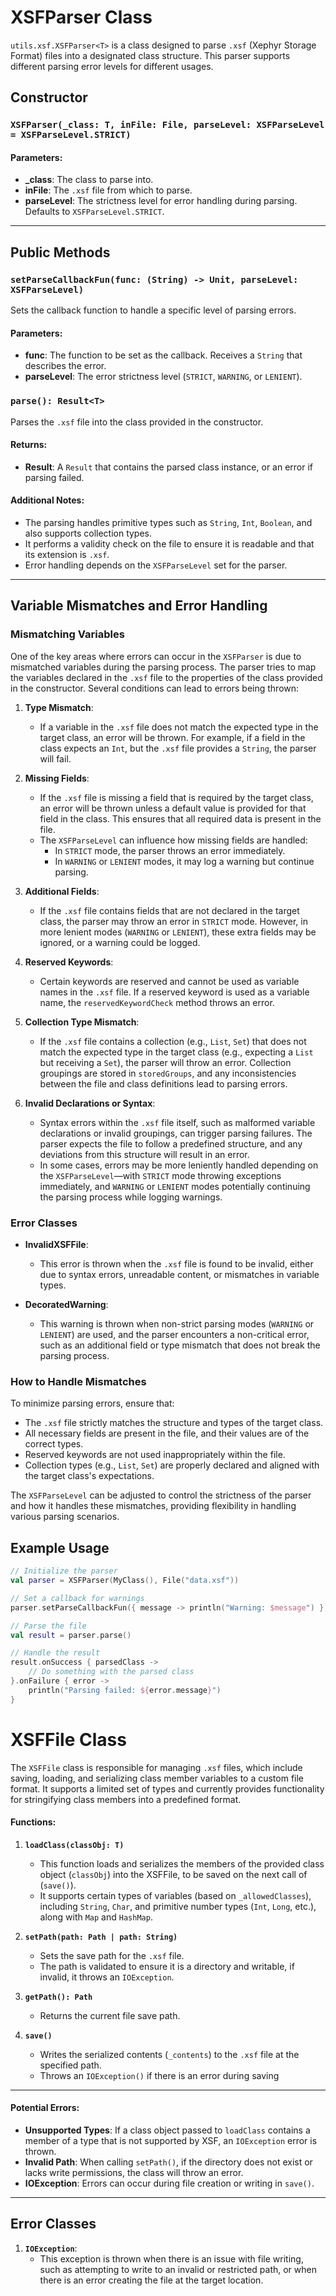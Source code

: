 # XSFParser Class

`utils.xsf.XSFParser<T>` is a class designed to parse `.xsf` (Xephyr Storage Format) files into a designated class structure. This parser supports different parsing error levels for different usages.

## Constructor

### `XSFParser(_class: T, inFile: File, parseLevel: XSFParseLevel = XSFParseLevel.STRICT)`

#### Parameters:
- **_class**: The class to parse into.
- **inFile**: The `.xsf` file from which to parse.
- **parseLevel**: The strictness level for error handling during parsing. Defaults to `XSFParseLevel.STRICT`.

---

## Public Methods

### `setParseCallbackFun(func: (String) -> Unit, parseLevel: XSFParseLevel)`
Sets the callback function to handle a specific level of parsing errors.

#### Parameters:
- **func**: The function to be set as the callback. Receives a `String` that describes the error.
- **parseLevel**: The error strictness level (`STRICT`, `WARNING`, or `LENIENT`).

### `parse(): Result<T>`
Parses the `.xsf` file into the class provided in the constructor. 

#### Returns:
- **Result<T>**: A `Result` that contains the parsed class instance, or an error if parsing failed.

#### Additional Notes:
- The parsing handles primitive types such as `String`, `Int`, `Boolean`, and also supports collection types.
- It performs a validity check on the file to ensure it is readable and that its extension is `.xsf`.
- Error handling depends on the `XSFParseLevel` set for the parser.

---
## Variable Mismatches and Error Handling

### Mismatching Variables

One of the key areas where errors can occur in the `XSFParser` is due to mismatched variables during the parsing process. The parser tries to map the variables declared in the `.xsf` file to the properties of the class provided in the constructor. Several conditions can lead to errors being thrown:

1. **Type Mismatch**:
   - If a variable in the `.xsf` file does not match the expected type in the target class, an error will be thrown. For example, if a field in the class expects an `Int`, but the `.xsf` file provides a `String`, the parser will fail.

2. **Missing Fields**:
   - If the `.xsf` file is missing a field that is required by the target class, an error will be thrown unless a default value is provided for that field in the class. This ensures that all required data is present in the file.
   - The `XSFParseLevel` can influence how missing fields are handled:
     - In `STRICT` mode, the parser throws an error immediately.
     - In `WARNING` or `LENIENT` modes, it may log a warning but continue parsing.

3. **Additional Fields**:
   - If the `.xsf` file contains fields that are not declared in the target class, the parser may throw an error in `STRICT` mode. However, in more lenient modes (`WARNING` or `LENIENT`), these extra fields may be ignored, or a warning could be logged.
   
4. **Reserved Keywords**:
   - Certain keywords are reserved and cannot be used as variable names in the `.xsf` file. If a reserved keyword is used as a variable name, the `reservedKeywordCheck` method throws an error.

5. **Collection Type Mismatch**:
   - If the `.xsf` file contains a collection (e.g., `List`, `Set`) that does not match the expected type in the target class (e.g., expecting a `List` but receiving a `Set`), the parser will throw an error. Collection groupings are stored in `storedGroups`, and any inconsistencies between the file and class definitions lead to parsing errors.

6. **Invalid Declarations or Syntax**:
   - Syntax errors within the `.xsf` file itself, such as malformed variable declarations or invalid groupings, can trigger parsing failures. The parser expects the file to follow a predefined structure, and any deviations from this structure will result in an error.
   - In some cases, errors may be more leniently handled depending on the `XSFParseLevel`—with `STRICT` mode throwing exceptions immediately, and `WARNING` or `LENIENT` modes potentially continuing the parsing process while logging warnings.

### Error Classes

- **InvalidXSFFile**:
  - This error is thrown when the `.xsf` file is found to be invalid, either due to syntax errors, unreadable content, or mismatches in variable types.
  
- **DecoratedWarning**:
  - This warning is thrown when non-strict parsing modes (`WARNING` or `LENIENT`) are used, and the parser encounters a non-critical error, such as an additional field or type mismatch that does not break the parsing process.
  
### How to Handle Mismatches

To minimize parsing errors, ensure that:
- The `.xsf` file strictly matches the structure and types of the target class.
- All necessary fields are present in the file, and their values are of the correct types.
- Reserved keywords are not used inappropriately within the file.
- Collection types (e.g., `List`, `Set`) are properly declared and aligned with the target class's expectations.

The `XSFParseLevel` can be adjusted to control the strictness of the parser and how it handles these mismatches, providing flexibility in handling various parsing scenarios.


## Example Usage

```kotlin
// Initialize the parser
val parser = XSFParser(MyClass(), File("data.xsf"))

// Set a callback for warnings
parser.setParseCallbackFun({ message -> println("Warning: $message") }, XSFParseLevel.WARNING)

// Parse the file
val result = parser.parse()

// Handle the result
result.onSuccess { parsedClass -> 
    // Do something with the parsed class
}.onFailure { error -> 
    println("Parsing failed: ${error.message}")
}
```

# XSFFile Class

The `XSFFile` class is responsible for managing `.xsf` files, which include saving, loading, and serializing class member variables to a custom file format. It supports a limited set of types and currently provides functionality for stringifying class members into a predefined format.

#### Functions:

1. **`loadClass(classObj: T)`**
   - This function loads and serializes the members of the provided class object (`classObj`) into the XSFFile, to be saved on the next call of (`save()`).
   - It supports certain types of variables (based on `_allowedClasses`), including `String`, `Char`, and primitive number types (`Int`, `Long`, etc.), along with `Map` and `HashMap`.
   
2. **`setPath(path: Path | path: String)`**
   - Sets the save path for the `.xsf` file.
   - The path is validated to ensure it is a directory and writable, if invalid, it throws an `IOException`.

3. **`getPath(): Path`**
   - Returns the current file save path.

4. **`save()`**
   - Writes the serialized contents (`_contents`) to the `.xsf` file at the specified path.
   - Throws an `IOException()` if there is an error during saving

---

#### Potential Errors:
- **Unsupported Types**: If a class object passed to `loadClass` contains a member of a type that is not supported by XSF, an `IOException` error is thrown.
- **Invalid Path**: When calling `setPath()`, if the directory does not exist or lacks write permissions, the class will throw an error. 
- **IOException**: Errors can occur during file creation or writing in `save()`.

---

## Error Classes

1. **`IOException`**:
   - This exception is thrown when there is an issue with file writing, such as attempting to write to an invalid or restricted path, or when there is an error creating the file at the target location.
